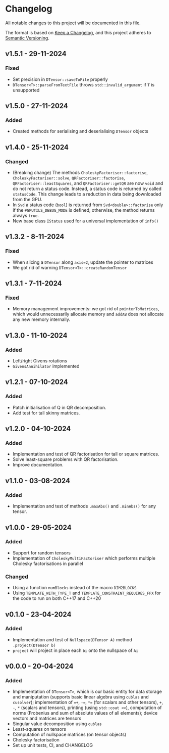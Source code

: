 # Changelog 

All notable changes to this project will be documented in this file.

The format is based on [Keep a Changelog](https://keepachangelog.com/en/1.1.0/),
and this project adheres to [Semantic Versioning](https://semver.org/spec/v2.0.0.html).

<!-- ---------------------
      v1.5.1
     --------------------- -->
## v1.5.1 - 29-11-2024

### Fixed

- Set precision in `DTensor::saveToFile` properly
- `DTensor<T>::parseFromTextFile` throws `std::invalid_argument` if `T` is unsupported

<!-- ---------------------
      v1.5.0
     --------------------- -->
## v1.5.0 - 27-11-2024

### Added

- Created methods for serialising and deserialising `DTensor` objects


<!-- ---------------------
      v1.4.0
     --------------------- -->
## v1.4.0 - 25-11-2024

### Changed

- (Breaking change) The methods `CholeskyFactoriser::factorise`, `CholeskyFactoriser::solve`, `QRFactoriser::factorise`,
  `QRFactoriser::leastSquares`, and `QRFactoriser::getQR` are now `void` and do not
  return a status code. Instead, a status code is returned by called `statusCode`.
  This change leads to a reduction in data being downloaded from the GPU.
- In `Svd` a status code (`bool`) is returned from `Svd<double>::factorise` only if the
  `#GPUTILS_DEBUG_MODE` is defined, otherwise, the method returns always `true`.
- New base class `IStatus` used for a universal implementation of `info()`


<!-- ---------------------
      v1.3.2
     --------------------- -->
## v1.3.2 - 8-11-2024

### Fixed

- When slicing a `DTensor` along `axis=2`, update the pointer to matrices
- We got rid of warning `DTensor<T>::createRandomTensor` 


<!-- ---------------------
      v1.3.1
     --------------------- -->
## v1.3.1 - 7-11-2024

### Fixed

- Memory management improvements: we got rid of `pointerToMatrices`, which would unnecessarily allocate memory and `addAB` does not allocate any new memory internally.

<!-- ---------------------
      v1.3.0
     --------------------- -->
## v1.3.0 - 11-10-2024 

### Added

- Left/right Givens rotations
- `GivensAnnihilator` implemented


<!-- ---------------------
      v1.2.1
     --------------------- -->
## v1.2.1 - 07-10-2024

### Added

- Patch initialisation of Q in QR decomposition.
- Add test for tall skinny matrices.

<!-- ---------------------
      v1.2.0
     --------------------- -->
## v1.2.0 - 04-10-2024

### Added

- Implementation and test of QR factorisation for tall or square matrices.
- Solve least-square problems with QR factorisation.
- Improve documentation.

<!-- ---------------------
      v1.1.0
     --------------------- -->
## v1.1.0 - 03-08-2024

### Added

- Implementation and test of methods `.maxAbs()` and `.minAbs()` for any tensor.

<!-- ---------------------
      v1.0.0
     --------------------- -->
## v1.0.0 - 29-05-2024

### Added

- Support for random tensors
- Implementation of `CholeskyMultiFactoriser` which performs multiple Cholesky factorisations in parallel

### Changed

- Using a function `numBlocks` instead of the macro `DIM2BLOCKS`
- Using `TEMPLATE_WITH_TYPE_T` and `TEMPLATE_CONSTRAINT_REQUIRES_FPX` for the code to run on both C++17 and C++20

<!-- ---------------------
      v0.1.0
     --------------------- -->
## v0.1.0 - 23-04-2024

### Added

- Implementation and test of `Nullspace(DTensor A)` method `.project(DTensor b)`
- `project` will project in place each `bi` onto the nullspace of `Ai`

<!-- ---------------------
      v0.0.0
     --------------------- -->
## v0.0.0 - 20-04-2024

### Added

- Implementation of `DTensor<T>`, which is our basic entity for data storage and maniputation (supports basic linear algebra using `cublas` and `cusolver`); implementation of `=+`, `-=`, `*=` (for scalars and other tensors), `+`, `-`, `*` (scalars and tensors), printing (using `std::cout <<`), computation of norms (Frobenius and sum of absolute values of all elements); device vectors and matrices are tensors  
- Singular value decomposition using `cublas`
- Least-squares on tensors
- Computation of nullspace matrices (on tensor objects)
- Cholesky factorisation 
- Set up unit tests, CI, and CHANGELOG
